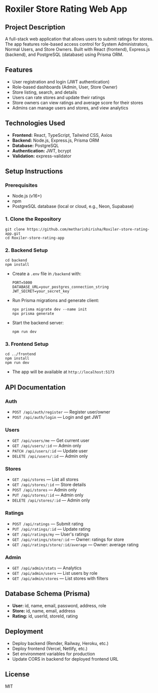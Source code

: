 # Roxiler Store Rating Web App

## Project Description
A full-stack web application that allows users to submit ratings for stores. The app features role-based access control for System Administrators, Normal Users, and Store Owners. Built with React (frontend), Express.js (backend), and PostgreSQL (database) using Prisma ORM.

## Features
- User registration and login (JWT authentication)
- Role-based dashboards (Admin, User, Store Owner)
- Store listing, search, and details
- Users can rate stores and update their ratings
- Store owners can view ratings and average score for their stores
- Admins can manage users and stores, and view analytics

## Technologies Used
- **Frontend:** React, TypeScript, Tailwind CSS, Axios
- **Backend:** Node.js, Express.js, Prisma ORM
- **Database:** PostgreSQL
- **Authentication:** JWT, bcrypt
- **Validation:** express-validator

## Setup Instructions

### Prerequisites
- Node.js (v16+)
- npm
- PostgreSQL database (local or cloud, e.g., Neon, Supabase)

### 1. Clone the Repository
```
git clone https://github.com/metharishirisha/Roxiler-store-rating-app.git
cd Roxiler-store-rating-app
```

### 2. Backend Setup
```
cd backend
npm install
```
- Create a `.env` file in `/backend` with:
  ```
  PORT=5000
  DATABASE_URL=your_postgres_connection_string
  JWT_SECRET=your_secret_key
  ```
- Run Prisma migrations and generate client:
  ```
  npx prisma migrate dev --name init
  npx prisma generate
  ```
- Start the backend server:
  ```
  npm run dev
  ```

### 3. Frontend Setup
```
cd ../frontend
npm install
npm run dev
```
- The app will be available at `http://localhost:5173`

## API Documentation

### Auth
- `POST /api/auth/register` — Register user/owner
- `POST /api/auth/login` — Login and get JWT

### Users
- `GET /api/users/me` — Get current user
- `GET /api/users/:id` — Admin only
- `PATCH /api/users/:id` — Update user
- `DELETE /api/users/:id` — Admin only

### Stores
- `GET /api/stores` — List all stores
- `GET /api/stores/:id` — Store details
- `POST /api/stores` — Admin only
- `PUT /api/stores/:id` — Admin only
- `DELETE /api/stores/:id` — Admin only

### Ratings
- `POST /api/ratings` — Submit rating
- `PUT /api/ratings/:id` — Update rating
- `GET /api/ratings/my` — User's ratings
- `GET /api/ratings/store/:id` — Owner: ratings for store
- `GET /api/ratings/store/:id/average` — Owner: average rating

### Admin
- `GET /api/admin/stats` — Analytics
- `GET /api/admin/users` — List users by role
- `GET /api/admin/stores` — List stores with filters

## Database Schema (Prisma)
- **User:** id, name, email, password, address, role
- **Store:** id, name, email, address
- **Rating:** id, userId, storeId, rating

## Deployment
- Deploy backend (Render, Railway, Heroku, etc.)
- Deploy frontend (Vercel, Netlify, etc.)
- Set environment variables for production
- Update CORS in backend for deployed frontend URL

## License
MIT 
